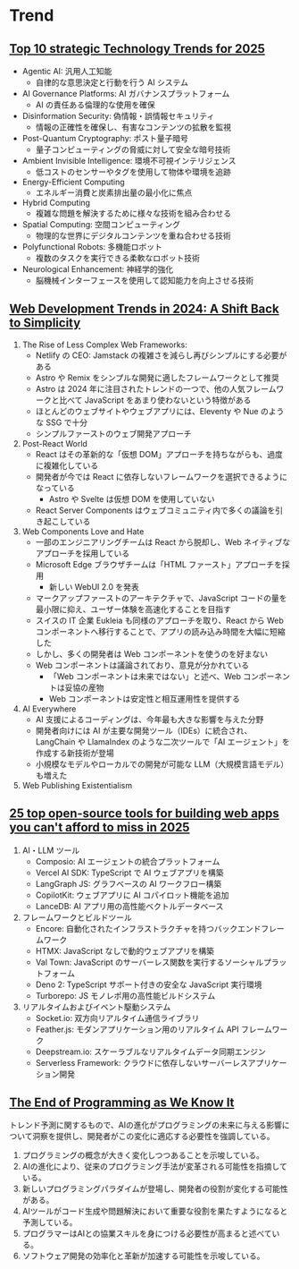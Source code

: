 # Trend

## [Top 10 strategic Technology Trends for 2025](https://dev.to/balagmadhu/top-10-strategic-technology-trends-for-2025-28ib)

- Agentic AI: 汎用人工知能
  - 自律的な意思決定と行動を行う AI システム
- AI Governance Platforms: AI ガバナンスプラットフォーム
  - AI の責任ある倫理的な使用を確保
- Disinformation Security: 偽情報・誤情報セキュリティ
  - 情報の正確性を確保し、有害なコンテンツの拡散を監視
- Post-Quantum Cryptography: ポスト量子暗号
  - 量子コンピューティングの脅威に対して安全な暗号技術
- Ambient Invisible Intelligence: 環境不可視インテリジェンス
  - 低コストのセンサーやタグを使用して物体や環境を追跡
- Energy-Efficient Computing
  - エネルギー消費と炭素排出量の最小化に焦点
- Hybrid Computing
  - 複雑な問題を解決するために様々な技術を組み合わせる
- Spatial Computing: 空間コンピューティング
  - 物理的な世界にデジタルコンテンツを重ね合わせる技術
- Polyfunctional Robots: 多機能ロボット
  - 複数のタスクを実行できる柔軟なロボット技術
- Neurological Enhancement: 神経学的強化
  - 脳機械インターフェースを使用して認知能力を向上させる技術

## [Web Development Trends in 2024: A Shift Back to Simplicity](https://thenewstack.io/web-development-trends-in-2024-a-shift-back-to-simplicity/)

1. The Rise of Less Complex Web Frameworks:
   - Netlify の CEO: Jamstack の複雑さを減らし再びシンプルにする必要がある
   - Astro や Remix をシンプルな開発に適したフレームワークとして推奨
   - Astro は 2024 年に注目されたトレンドの一つで、他の人気フレームワークと比べて JavaScript をあまり使わないという特徴がある
   - ほとんどのウェブサイトやウェブアプリには、Eleventy や Nue のような SSG で十分
   - シンプルファーストのウェブ開発アプローチ
2. Post-React World
   - React はその革新的な「仮想 DOM」アプローチを持ちながらも、過度に複雑化している
   - 開発者が今では React に依存しないフレームワークを選択できるようになっている
     - Astro や Svelte は仮想 DOM を使用していない
   - React Server Components はウェブコミュニティ内で多くの議論を引き起こしている
3. Web Components Love and Hate
   - 一部のエンジニアリングチームは React から脱却し、Web ネイティブなアプローチを採用している
   - Microsoft Edge ブラウザチームは「HTML ファースト」アプローチを採用
     - 新しい WebUI 2.0 を発表
   - マークアップファーストのアーキテクチャで、JavaScript コードの量を最小限に抑え、ユーザー体験を高速化することを目指す
   - スイスの IT 企業 Eukleia も同様のアプローチを取り、React から Web コンポーネントへ移行することで、アプリの読み込み時間を大幅に短縮した
   - しかし、多くの開発者は Web コンポーネントを使うのを好まない
   - Web コンポーネントは議論されており、意見が分かれている
     - 「Web コンポーネントは未来ではない」と述べ、Web コンポーネントは妥協の産物
     - Web コンポーネントは安定性と相互運用性を提供する
4. AI Everywhere
   - AI 支援によるコーディングは、今年最も大きな影響を与えた分野
   - 開発者向けには AI が主要な開発ツール（IDEs）に統合され、LangChain や LlamaIndex のような二次ツールで「AI エージェント」を作成する新技術が登場
   - 小規模なモデルやローカルでの開発が可能な LLM（大規模言語モデル）も増えた
5. Web Publishing Existentialism

## [25 top open-source tools for building web apps you can't afford to miss in 2025](https://dev.to/composiodev/25-top-open-source-tools-for-building-web-apps-you-cant-afford-to-miss-in-2025-5005)

1. AI・LLM ツール
   - Composio: AI エージェントの統合プラットフォーム
   - Vercel AI SDK: TypeScript で AI ウェブアプリを構築
   - LangGraph JS: グラフベースの AI ワークフロー構築
   - CopilotKit: ウェブアプリに AI コパイロット機能を追加
   - LanceDB: AI アプリ用の高性能ベクトルデータベース
2. フレームワークとビルドツール
   - Encore: 自動化されたインフラストラクチャを持つバックエンドフレームワーク
   - HTMX: JavaScript なしで動的ウェブアプリを構築
   - Val Town: JavaScript のサーバーレス関数を実行するソーシャルプラットフォーム
   - Deno 2: TypeScript サポート付きの安全な JavaScript 実行環境
   - Turborepo: JS モノレポ用の高性能ビルドシステム
3. リアルタイムおよびイベント駆動システム
   - Socket.io: 双方向リアルタイム通信ライブラリ
   - Feather.js: モダンアプリケーション用のリアルタイム API フレームワーク
   - Deepstream.io: スケーラブルなリアルタイムデータ同期エンジン
   - Serverless Framework: クラウドに依存しないサーバーレスアプリケーション開発

## [The End of Programming as We Know It](https://www.oreilly.com/radar/the-end-of-programming-as-we-know-it/)

トレンド予測に関するもので、AIの進化がプログラミングの未来に与える影響について洞察を提供し、開発者がこの変化に適応する必要性を強調している。

1. プログラミングの概念が大きく変化しつつあることを示唆している。
2. AIの進化により、従来のプログラミング手法が変革される可能性を指摘している。
3. 新しいプログラミングパラダイムが登場し、開発者の役割が変化する可能性がある。
4. AIツールがコード生成や問題解決において重要な役割を果たすようになると予測している。
5. プログラマーはAIとの協業スキルを身につける必要性が高まると述べている。
6. ソフトウェア開発の効率化と革新が加速する可能性を示唆している。

